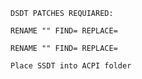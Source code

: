 

    DSDT PATCHES REQUIARED:

    RENAME "" FIND= REPLACE=

    RENAME "" FIND= REPLACE=

    Place SSDT into ACPI folder

